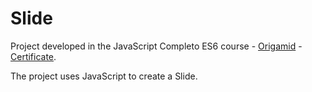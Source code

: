 # Slide

Project developed in the JavaScript Completo ES6 course - [Origamid](https://www.origamid.com/curso/javascript-completo-es6/) - [Certificate](https://drive.google.com/file/d/1JHBtJiXVvI38YR4r4t-32_vVImI8nGxY/view).

The project uses JavaScript to create a Slide.
